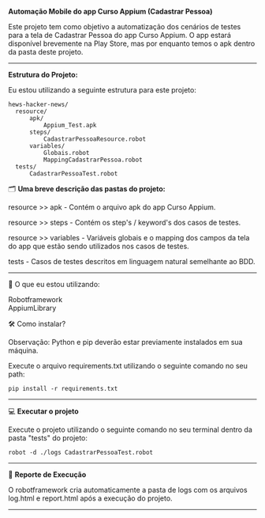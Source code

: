 **Automação Mobile do app Curso Appium (Cadastrar Pessoa)**

Este projeto tem como objetivo a automatização dos cenários de testes para a tela de Cadastrar Pessoa do app Curso Appium. O app estará disponível brevemente na Play Store, mas por enquanto temos o apk dentro da pasta deste projeto.

___

**Estrutura do Projeto:**

Eu estou utilizando a seguinte estrutura para este projeto:

```
hews-hacker-news/
  resource/
      apk/
          Appium_Test.apk
      steps/
          CadastrarPessoaResource.robot
      variables/
          Globais.robot
          MappingCadastrarPessoa.robot
  tests/
      CadastrarPessoaTest.robot

```

🗂 **Uma breve descrição das pastas do projeto:**

resource >> apk - Contém o arquivo apk do app Curso Appium.

resource >> steps - Contém os step's / keyword's dos casos de testes.

resource >>  variables - Variáveis globais e o mapping dos campos da tela do app que estão sendo utilizados nos casos de testes.

tests - Casos de testes descritos em linguagem natural semelhante ao BDD.
___

🎯  O que eu estou utilizando:

Robotframework<br>
AppiumLibrary<br>

🛠 Como instalar?

Observação: Python e pip deverão estar previamente instalados em sua máquina.

Execute o arquivo requirements.txt utilizando o seguinte comando no seu path:

```
pip install -r requirements.txt
```
___

💻  **Executar o projeto**

Execute o projeto utilizando o seguinte comando no seu terminal dentro da pasta "tests" do projeto:

```
robot -d ./logs CadastrarPessoaTest.robot
```
___

📝  **Reporte de Execução**

O robotframework cria automaticamente a pasta de logs com os arquivos log.html e report.html após a execução do projeto.

___
